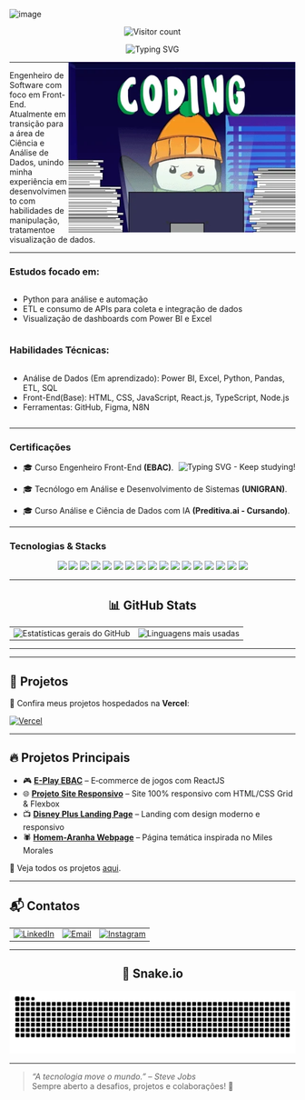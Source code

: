 <img width="512" height="512" alt="image" src="https://github.com/user-attachments/assets/fe26ed4e-3204-4e9b-af43-005da41918f3" /><!-- CONTADOR DE VISITAS -->
<p align="center">
  <img src="https://profile-counter.deno.dev/Oberon-23/count.svg" alt="Visitor count" />
</p>

<!-- Frase de efeito com digitação -->
<p align="center">
  <img src="https://readme-typing-svg.herokuapp.com?font=Fira+Code&weight=700&size=22&pause=1000&color=EC7C26&center=true&width=435&lines=Bem-vindo+ao+meu+GitHub!" alt="Typing SVG" />
</p>
<img src="./assets/gifs/gato-legal.webp" alt="Animação de um pinguim programando" width="400px" align="right">

---
<!-- Sobre mim -->
<p align="left"> 
Engenheiro de Software com foco em Front-End. <br/>
Atualmente em transição para a área de Ciência e Análise de Dados, unindo minha experiência em desenvolvimento com habilidades de manipulação, tratamentoe  visualização de dados.
</p>

---
<!-- Estudos -->
### Estudos focado em: 

<div style="display: flex; flex-direction: column; align-items: flex-start;">
  <ul>
    <li>Python para análise e automação</li>
    <li>ETL e consumo de APIs para coleta e integração de dados</li>
    <li>Visualização de dashboards com Power BI e Excel</li>
  </ul>
</div>

<!-- Habilidades Técnicas -->
### Habilidades Técnicas:

<div style="display: flex; flex-direction: column; align-items: flex-start;">
  <ul>
    <li>Análise de Dados (Em aprendizado): Power BI, Excel, Python, Pandas, ETL, SQL</li>
    <li>Front-End(Base): HTML, CSS, JavaScript, React.js, TypeScript, Node.js</li>
    <li>Ferramentas: GitHub, Figma, N8N</li>
  </ul>
</div>

---
<!-- Certificações -->
### Certificações

<p align="center"> <img src="https://readme-typing-svg.herokuapp.com?font=Fira+Code&weight=300&size=22&pause=1000&color=EC7C26&center=true&width=350&lines=Keep+studying!" alt="Typing SVG - Keep studying!" align="right"/>
  
- 🎓 Curso Engenheiro Front-End <strong>(EBAC)</strong>.

- 🎓 Tecnólogo em Análise e Desenvolvimento de Sistemas <strong>(UNIGRAN)</strong>.

- 🎓 Curso Análise e Ciência de Dados com IA <strong>(Preditiva.ai - Cursando)</strong>.

---
<!-- Tecnologias -->
### Tecnologias & Stacks 

<p align="center">
  <img src="https://cdn.jsdelivr.net/gh/devicons/devicon/icons/html5/html5-original.svg" width="50px" />  
  <img src="https://cdn.jsdelivr.net/gh/devicons/devicon/icons/css3/css3-original.svg" width="50px" /> 
  <img src="https://cdn.jsdelivr.net/gh/devicons/devicon/icons/sass/sass-original.svg" width="50px" />  
  <img src="https://cdn.jsdelivr.net/gh/devicons/devicon/icons/javascript/javascript-original.svg" width="50px" />  
  <img src="https://cdn.jsdelivr.net/gh/devicons/devicon/icons/typescript/typescript-original.svg" width="50px" />  
  <img src="https://cdn.jsdelivr.net/gh/devicons/devicon/icons/react/react-original.svg" width="50px" />  
  <img src="https://cdn.jsdelivr.net/gh/devicons/devicon/icons/bootstrap/bootstrap-original-wordmark.svg" width="50px"/>
  <img src="https://raw.githubusercontent.com/styled-components/brand/master/styled-components.png" width="50px" />
  <img src="https://cdn.jsdelivr.net/gh/devicons/devicon/icons/nodejs/nodejs-original.svg" width="50px" />  
  <img src="https://cdn.jsdelivr.net/gh/devicons/devicon/icons/figma/figma-original.svg" width="50px" /> 
  <img src="https://upload.wikimedia.org/wikipedia/commons/thumb/3/3f/Git_icon.svg/1024px-Git_icon.svg.png" width="50px" />
  <img src="https://img.icons8.com/?size=100&id=12598&format=png&color=FFFFFF" width="50px" />
  <img src="https://cdn.brandfetch.io/id7gN4JouK/w/260/h/260/theme/white/icon.png?c=1bxid64Mup7aczewSAYMX&t=1751031787055" width="50px" />
  <img src="https://cdn.jsdelivr.net/gh/devicons/devicon/icons/vscode/vscode-original-wordmark.svg" width="50px" />
  <img src="https://cdn.jsdelivr.net/gh/devicons/devicon/icons/python/python-original.svg" width="50px" />
  <img src="https://cdn.jsdelivr.net/gh/devicons/devicon@latest/icons/azuresqldatabase/azuresqldatabase-original.svg" width="50px" />
  <img src="https://github.com/user-attachments/assets/f8fb90e2-f8b9-48e7-9941-26f5e8c393f8" width="50px" />

</p>

---

<h2 align="center">📊 GitHub Stats</h2>

<table align="center">
  <!-- Linha 1 – Stats gerais + Top Languages -->
  <tr>
    <td>
      <img
        src="https://github-readme-stats.vercel.app/api?username=Oberon-23&show_icons=true&include_all_commits=true&count_private=true&title_color=EC7C26&text_color=A35B2C&icon_color=EC7C26&bg_color=1A1A1A&hide_border=true&rank_icon=github"
        style="width: 400px; height: auto;"
        alt="Estatísticas gerais do GitHub"
      />
    </td>
    <td>
      <img
        src="https://github-readme-stats.vercel.app/api/top-langs/?username=Oberon-23&layout=compact&langs_count=8&card_width=350&title_color=EC7C26&text_color=A35B2C&bg_color=1A1A1A&hide_border=true"
        style="width: 400px; height: auto;"
        alt="Linguagens mais usadas"
      />
    </td>
  </tr>
</table>
<hr>

---

## 🚀 Projetos  
🔗 Confira meus projetos hospedados na **Vercel**:

<a href="https://vercel.com/oberon-23s-projects">
  <img src="https://img.shields.io/badge/Vercel-000000?style=for-the-badge&logoColor=white" alt="Vercel">
</a>


---

## 🔥 Projetos Principais  
- 🎮 **[E-Play EBAC](https://github.com/Oberon-23/eplay-ebac)** – E‑commerce de jogos com ReactJS  
- 🌐 **[Projeto Site Responsivo](https://github.com/Oberon-23/projeto-site-responsivo)** – Site 100% responsivo com HTML/CSS Grid & Flexbox  
- 📺 **[Disney Plus Landing Page](https://github.com/Oberon-23/clone-disneyplus)** – Landing com design moderno e responsivo  
- 🕷️ **[Homem-Aranha Webpage](https://github.com/Oberon-23/spiderman-landing-page)** – Página temática inspirada no Miles Morales
  
📌 Veja todos os projetos [aqui](https://github.com/Oberon-23?tab=repositories).

---



## 📬 Contatos

<table>
  <tr>
    <td>
      <a href="https://www.linkedin.com/in/brenosilvarangel/" target="_blank">
        <img src="https://img.shields.io/badge/LinkedIn-000000?style=for-the-badge&logo=linkedin&logoColor=white" alt="LinkedIn">
      </a>
    </td>
    <td>
      <a href="mailto:brenoosbr@outlook.com">
        <img src="https://img.shields.io/badge/Email-000000?style=for-the-badge&logo=gmail&logoColor=white" alt="Email">
      </a>
    </td>
    <td>
      <a href="https://www.instagram.com/breno.sbr/" target="_blank">
        <img src="https://img.shields.io/badge/Instagram-000000?style=for-the-badge&logo=instagram&logoColor=white" alt="Instagram">
      </a>
    </td>
  </tr>
</table>

---

## <h2 align="center">🐍 Snake.io</h2>
<p align="center">
  <img src="https://raw.githubusercontent.com/Oberon-23/Oberon-23/output/github-contribution-grid-snake-dark.svg" alt="Snake animation" />
</p>


---

> _“A tecnologia move o mundo.” – Steve Jobs_  
> Sempre aberto a desafios, projetos e colaborações! 🚀



